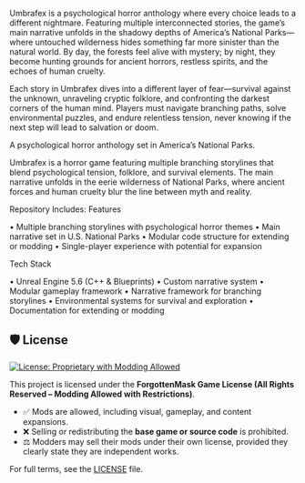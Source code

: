 Umbrafex is a psychological horror anthology where every choice leads to a different nightmare. Featuring multiple interconnected stories, the game’s main narrative unfolds in the shadowy depths of America’s National Parks—where untouched wilderness hides something far more sinister than the natural world. By day, the forests feel alive with mystery; by night, they become hunting grounds for ancient horrors, restless spirits, and the echoes of human cruelty.

Each story in Umbrafex dives into a different layer of fear—survival against the unknown, unraveling cryptic folklore, and confronting the darkest corners of the human mind. Players must navigate branching paths, solve environmental puzzles, and endure relentless tension, never knowing if the next step will lead to salvation or doom.

A psychological horror anthology set in America’s National Parks.

Umbrafex is a horror game featuring multiple branching storylines that blend psychological tension, folklore, and survival elements. The main narrative unfolds in the eerie wilderness of National Parks, where ancient forces and human cruelty blur the line between myth and reality.

Repository Includes:
Features

• Multiple branching storylines with psychological horror themes
• Main narrative set in U.S. National Parks
• Modular code structure for extending or modding
• Single-player experience with potential for expansion


Tech Stack

• Unreal Engine 5.6 (C++ & Blueprints)
• Custom narrative system
• Modular gameplay framework
• Narrative framework for branching storylines
• Environmental systems for survival and exploration
• Documentation for extending or modding


## 🛡️ License

[![License: Proprietary with Modding Allowed](https://img.shields.io/badge/License-Proprietary--Modding--Allowed-blue.svg)](#)

This project is licensed under the **ForgottenMask Game License (All Rights Reserved – Modding Allowed with Restrictions)**.  
- ✅ Mods are allowed, including visual, gameplay, and content expansions.  
- ❌ Selling or redistributing the **base game or source code** is prohibited.  
- ⚖️ Modders may sell their mods under their own license, provided they clearly state they are independent works.  

For full terms, see the [LICENSE](./LICENSE) file.


